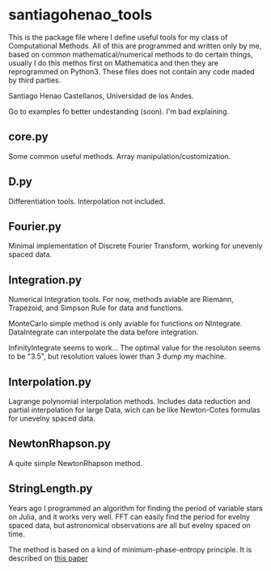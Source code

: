 # santiagohenao_tools

This is the package file where I define useful tools for my class of Computational Methods.
All of this are programmed and written only by me, based on common mathematical/numerical methods to do certain things,
usually I do this methos first on Mathematica and then they are reprogrammed on Python3.
These files does not contain any code maded by third parties.

Santiago Henao Castellanos, Universidad de los Andes.

Go to examples fo better undestanding (soon). I'm bad explaining.

## core.py

Some common useful methods. Array manipulation/customization.

## D.py

Differentiation tools. Interpolation not included.

## Fourier.py

Minimal implementation of Discrete Fourier Transform, working for unevenly spaced data.

## Integration.py

Numerical Integration tools. For now, methods aviable are Riemann, Trapezoid, and Simpson Rule for data and functions.

MonteCarlo simple method is only aviable for functions on NIntegrate. DataIntegrate can interpolate the data before integration.

InfinityIntegrate seems to work... The optimal value for the resoluton seems to be "3.5", but resolution values lower than 3 dump my machine.

## Interpolation.py

Lagrange polynomial interpolation methods. Includes data reduction and partial interpolation for large Data, wich can be like Newton-Cotes formulas for unevelny spaced data.

## NewtonRhapson.py

A quite simple NewtonRhapson method.

## StringLength.py

Years ago I programmed an algorithm for finding the period of variable stars on Julia, and it works very well. FFT can easily find the period for evelny spaced data, but astronomical observations are all but evelny spaced on time.

The method is based on a kind of minimum-phase-entropy principle. It is described on [this paper](http://paperity.org/p/39394557/a-period-finding-method-for-sparse-randomly-spaced-observations-or-how-long-is-a-piece-of)
